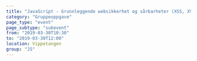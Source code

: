 ```yaml
---
title: "JavaScript - Grunnleggende websikkerhet og sårbarheter (XSS, XSRF, CORS)"
category: "Gruppeoppgave"
page_type: "event"
page_subtype: "subevent"
from: "2019-03-30T10:30"
to: "2019-03-30T12:00"
location: Vippetangen
group: "JS"
---
```

